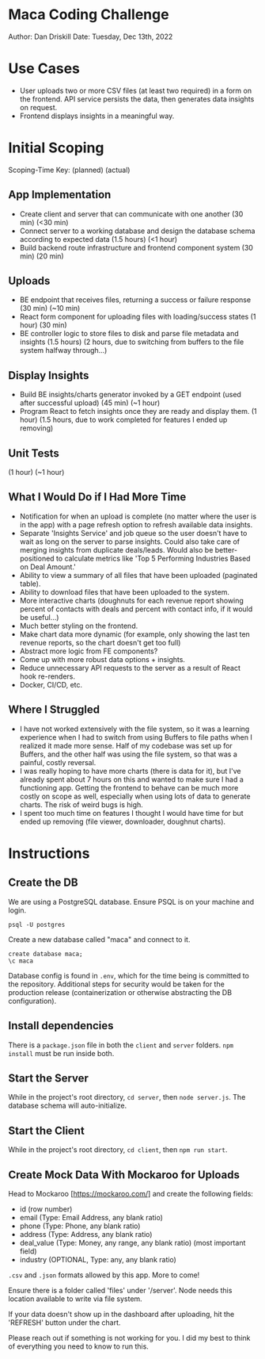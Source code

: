 # Maca Coding Challenge
Author: Dan Driskill
Date: Tuesday, Dec 13th, 2022

# Use Cases
* User uploads two or more CSV files (at least two required) in a form on the frontend. API service persists the data, then generates data insights on request.
* Frontend displays insights in a meaningful way.

# Initial Scoping
Scoping-Time Key: (planned) (actual)
## App Implementation
* Create client and server that can communicate with one another (30 min) (<30 min)
* Connect server to a working database and design the database schema according to expected data (1.5 hours) (<1 hour)
* Build backend route infrastructure and frontend component system (30 min) (20 min)

## Uploads
* BE endpoint that receives files, returning a success or failure response (30 min) (~10 min)
* React form component for uploading files with loading/success states (1 hour) (30 min)
* BE controller logic to store files to disk and parse file metadata and insights (1.5 hours) (2 hours, due to switching from buffers to the file system halfway through...)

## Display Insights
* Build BE insights/charts generator invoked by a GET endpoint (used after successful upload) (45 min) (~1 hour)
* Program React to fetch insights once they are ready and display them. (1 hour) (1.5 hours, due to work completed for features I ended up removing)

## Unit Tests
(1 hour) (~1 hour)

## What I Would Do if I Had More Time
* Notification for when an upload is complete (no matter where the user is in the app) with a page refresh option to refresh available data insights.
* Separate 'Insights Service' and job queue so the user doesn't have to wait as long on the server to parse insights. Could also take care of merging insights from duplicate deals/leads. Would also be better-positioned to calculate metrics like 'Top 5 Performing Industries Based on Deal Amount.'
* Ability to view a summary of all files that have been uploaded (paginated table).
* Ability to download files that have been uploaded to the system.
* More interactive charts (doughnuts for each revenue report showing percent of contacts with deals and percent with contact info, if it would be useful...)
* Much better styling on the frontend.
* Make chart data more dynamic (for example, only showing the last ten revenue reports, so the chart doesn't get too full)
* Abstract more logic from FE components?
* Come up with more robust data options + insights.
* Reduce unnecessary API requests to the server as a result of React hook re-renders.
* Docker, CI/CD, etc.

## Where I Struggled
* I have not worked extensively with the file system, so it was a learning experience when I had to switch from using Buffers to file paths when I realized it made more sense. Half of my codebase was set up for Buffers, and the other half was using the file system, so that was a painful, costly reversal.
* I was really hoping to have more charts (there is data for it), but I've already spent about 7 hours on this and wanted to make sure I had a functioning app. Getting the frontend to behave can be much more costly on scope as well, especially when using lots of data to generate charts. The risk of weird bugs is high.
* I spent too much time on features I thought I would have time for but ended up removing (file viewer, downloader, doughnut charts).

# Instructions
## Create the DB
We are using a PostgreSQL database. Ensure PSQL is on your machine and login.

`psql -U postgres`

Create a new database called "maca" and connect to it.

```
create database maca;
\c maca
```

Database config is found in `.env`, which for the time being is committed to the repository. Additional steps for security would be taken for the production release (containerization or otherwise abstracting the DB configuration).

## Install dependencies
There is a `package.json` file in both the `client` and `server` folders. `npm install` must be run inside both.

## Start the Server
While in the project's root directory, `cd server`, then `node server.js`. The database schema will auto-initialize.

## Start the Client
While in the project's root directory, `cd client`, then `npm run start`.

## Create Mock Data With Mockaroo for Uploads
Head to Mockaroo [https://mockaroo.com/] and create the following fields:
* id (row number)
* email (Type: Email Address, any blank ratio)
* phone (Type: Phone, any blank ratio)
* address (Type: Address, any blank ratio)
* deal_value (Type: Money, any range, any blank ratio) (most important field)
* industry (OPTIONAL, Type: any, any blank ratio)

`.csv` and `.json` formats allowed by this app. More to come!

Ensure there is a folder called 'files' under '/server'. Node needs this location available to write via file system.

If your data doesn't show up in the dashboard after uploading, hit the 'REFRESH' button under the chart.

Please reach out if something is not working for you. I did my best to think of everything you need to know to run this.
